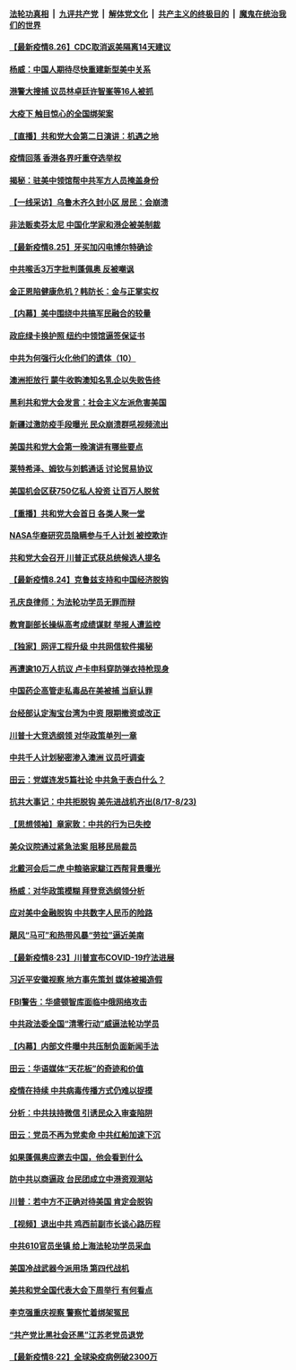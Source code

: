 ####  [法轮功真相](../../../../basic/blob/master/README.md?t=08261631) &nbsp;|&nbsp; [九评共产党](../../../../9ping.md/blob/master/README.md?t=08261631) &nbsp;|&nbsp; [解体党文化](../../../../jtdwh.md/blob/master/README.md?t=08261631)  &nbsp;|&nbsp; [共产主义的终极目的](../../../../gczydzjmd.md/blob/master/README.md?t=08261631) &nbsp;|&nbsp; [魔鬼在统治我们的世界](../../../../mgztzwmdsj.md/blob/master/README.md?t=08261631) 

#### [【最新疫情8.26】CDC取消返美隔离14天建议](../pages/nf4514/n12357371.md?t=08261631) 

#### [杨威：中国人期待尽快重建新型美中关系](../pages/nf4514/n12357509.md?t=08261631) 

#### [港警大搜捕 议员林卓廷许智峯等16人被抓](../pages/nf4514/n12357751.md?t=08261631) 

#### [大疫下 触目惊心的全国绑架案](../pages/nf4514/n12357508.md?t=08261631) 

#### [【直播】共和党大会第二日演讲：机遇之地](../pages/nf4514/n12356959.md?t=08261631) 

#### [疫情回落 香港各界吁重夺选举权](../pages/nf4514/n12357373.md?t=08261631) 

#### [揭秘：驻美中领馆帮中共军方人员掩盖身份](../pages/nf4514/n12357263.md?t=08261631) 

#### [【一线采访】乌鲁木齐久封小区 居民：会崩溃](../pages/nf4514/n12356556.md?t=08261631) 

#### [非法贩卖芬太尼 中国化学家和港企被美制裁](../pages/nf4514/n12357069.md?t=08261631) 

#### [【最新疫情8.25】牙买加闪电博尔特确诊](../pages/nf4514/n12354975.md?t=08261631) 

#### [中共喉舌3万字批判蓬佩奥 反被嘲讽](../pages/nf4514/n12356542.md?t=08261631) 

#### [金正恩陷健康危机？韩防长：金与正掌实权](../pages/nf4514/n12356273.md?t=08261631) 

#### [【内幕】美中围绕中共搞军民融合的较量](../pages/nf4514/n12352380.md?t=08261631) 

#### [政庇绿卡换护照 纽约中领馆逼签保证书](../pages/nf4514/n12355341.md?t=08261631) 

#### [中共为何强行火化他们的遗体（10）](../pages/nf4514/n12352363.md?t=08261631) 

#### [澳洲拒放行 蒙牛收购澳知名乳企以失败告终](../pages/nf4514/n12354879.md?t=08261631) 

#### [黑利共和党大会发言：社会主义左派危害美国](../pages/nf4514/n12355405.md?t=08261631) 

#### [新疆过激防疫手段曝光 民众崩溃群吼视频流出](../pages/nf4514/n12354614.md?t=08261631) 

#### [美国共和党大会第一晚演讲有哪些要点](../pages/nf4514/n12355250.md?t=08261631) 

#### [莱特希泽、姆钦与刘鹤通话 讨论贸易协议](../pages/nf4514/n12355055.md?t=08261631) 

#### [美国机会区获750亿私人投资 让百万人脱贫](../pages/nf4514/n12354946.md?t=08261631) 

#### [【重播】共和党大会首日 各类人聚一堂](../pages/nf4514/n12354697.md?t=08261631) 

#### [NASA华裔研究员隐瞒参与千人计划 被控欺诈](../pages/nf4514/n12354620.md?t=08261631) 

#### [共和党大会召开 川普正式获总统候选人提名](../pages/nf4514/n12354399.md?t=08261631) 

#### [【最新疫情8.24】克鲁兹支持和中国经济脱钩](../pages/nf4514/n12349390.md?t=08261631) 

#### [孔庆良律师：为法轮功学员无罪而辩](../pages/nf4514/n12353696.md?t=08261631) 

#### [教育副部长操纵高考成绩谋财 举报人遭监控](../pages/nf4514/n12354092.md?t=08261631) 

#### [【独家】网评工程升级 中共网信软件揭秘](../pages/nf4514/n12349029.md?t=08261631) 

#### [再遭逾10万人抗议 卢卡申科穿防弹衣持枪现身](../pages/nf4514/n12353867.md?t=08261631) 

#### [中国药企高管走私毒品在美被捕 当庭认罪](../pages/nf4514/n12352694.md?t=08261631) 

#### [台经部认定淘宝台湾为中资 限期撤资或改正](../pages/nf4514/n12353415.md?t=08261631) 

#### [川普十大竞选纲领 对华政策单列一章](../pages/nf4514/n12353401.md?t=08261631) 

#### [中共千人计划秘密渗入澳洲 议员吁调查](../pages/nf4514/n12352926.md?t=08261631) 

#### [田云：党媒连发5篇社论 中共急于表白什么？](../pages/nf4514/n12352544.md?t=08261631) 

#### [抗共大事记：中共拒脱钩 美先进战机齐出(8/17-8/23)](../pages/nf4514/n12351944.md?t=08261631) 

#### [【思想领袖】章家敦：中共的行为已失控](../pages/nf4514/n12290301.md?t=08261631) 

#### [美众议院通过紧急法案 阻移民局裁员](../pages/nf4514/n12352273.md?t=08261631) 

#### [北戴河会后二虎 中粮骆家駹江西帮背景曝光](../pages/nf4514/n12352320.md?t=08261631) 

#### [杨威：对华政策模糊 拜登竞选纲领分析](../pages/nf4514/n12351924.md?t=08261631) 

#### [应对美中金融脱钩 中共数字人民币的险路](../pages/nf4514/n12350935.md?t=08261631) 

#### [飓风“马可”和热带风暴“劳拉”逼近美南](../pages/nf4514/n12351842.md?t=08261631) 

#### [【最新疫情8·23】川普宣布COVID-19疗法进展](../pages/nf4514/n12346962.md?t=08261631) 

#### [习近平安徽视察 地方事先策划 媒体被揭造假](../pages/nf4514/n12350776.md?t=08261631) 

#### [FBI警告：华盛顿智库面临中俄网络攻击](../pages/nf4514/n12351494.md?t=08261631) 

#### [中共政法委全国“清零行动”威逼法轮功学员](../pages/nf4514/n12350055.md?t=08261631) 

#### [【内幕】内部文件曝中共压制负面新闻手法](../pages/nf4514/n12341252.md?t=08261631) 

#### [田云：华语媒体“天花板”的奇迹和价值](../pages/nf4514/n12350032.md?t=08261631) 

#### [疫情在持续 中共病毒传播方式仍难以捉摸](../pages/nf4514/n12350919.md?t=08261631) 

#### [分析：中共扶持微信 引诱民众入审查陷阱](../pages/nf4514/n12346977.md?t=08261631) 

#### [田云：党员不再为党卖命 中共红船加速下沉](../pages/nf4514/n12351145.md?t=08261631) 

#### [如果蓬佩奥应邀去中国，他会看到什么](../pages/nf4514/n12350945.md?t=08261631) 

#### [防中共以商逼政 台民团成立中港资观测站](../pages/nf4514/n12348047.md?t=08261631) 

#### [川普：若中方不正确对待美国 肯定会脱钩](../pages/nf4514/n12350764.md?t=08261631) 

#### [【视频】退出中共 鸡西前副市长谈心路历程](../pages/nf4514/n12350582.md?t=08261631) 

#### [中共610官员坐镇 给上海法轮功学员采血](../pages/nf4514/n12350295.md?t=08261631) 

#### [美国冷战武器今派用场 第四代战机](../pages/nf4514/n12350368.md?t=08261631) 

#### [美共和党全国代表大会下周举行 有何看点](../pages/nf4514/n12350365.md?t=08261631) 

#### [李克强重庆视察 警察忙着绑架冤民](../pages/nf4514/n12350182.md?t=08261631) 

#### [“共产党比黑社会还黑”江苏老党员退党](../pages/nf4514/n12348654.md?t=08261631) 

#### [【最新疫情8·22】全球染疫病例破2300万](../pages/nf4514/n12349445.md?t=08261631) 

